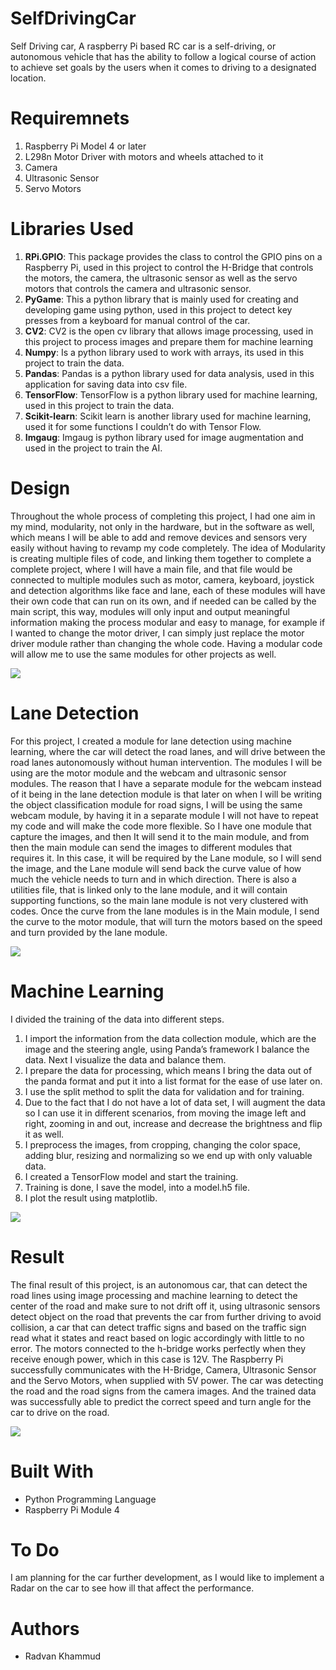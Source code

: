 # SelfDrivingCar

Self Driving car, A raspberry Pi based RC car is a self-driving, or autonomous vehicle that has the ability to follow a logical course of action to achieve set goals by the users when it comes to driving to a designated location.


# Requiremnets

 1. Raspberry Pi Model 4 or later
 2. L298n Motor Driver with motors and wheels attached to it
 3. Camera
 4. Ultrasonic Sensor
 5. Servo Motors
 

# Libraries Used

 1. <b>RPi.GPIO</b>: This package provides the class to control the GPIO pins on a Raspberry Pi, used in this project to control the H-Bridge that controls the motors, the camera, the ultrasonic sensor as well as the servo motors that controls the camera and ultrasonic sensor.
 2. <b>PyGame</b>: This a python library that is mainly used for creating and developing game using python, used in this project to detect key presses from a keyboard for manual control of the car.
 3. <b>CV2</b>: CV2 is the open cv library that allows image processing, used in this project to process images and prepare them for machine learning
 4. <b>Numpy</b>: Is a python library used to work with arrays, its used in this project to train the data.
 5. <b>Pandas</b>: Pandas is a python library used for data analysis, used in this application for saving data into csv file.	
 6. <b>TensorFlow</b>: TensorFlow is a python library used for machine learning, used in this project to train the data.
 7. <b>Scikit-learn</b>: Scikit learn is another library used for machine learning, used it for some functions I couldn’t do with Tensor Flow.
 8. <b>Imgaug</b>: Imgaug is python library used for image augmentation and used in the project to train the AI.


# Design
Throughout the whole process of completing this project, I had one aim in my mind, modularity, not only in the hardware, but in the software as well, which means I will be able to add and remove devices and sensors very easily without having to revamp my code completely.
The idea of Modularity is creating multiple files of code, and linking them together to complete a complete project, where I will have a main file, and that file would be connected to multiple modules such as motor, camera, keyboard, joystick and detection algorithms like face and lane, each of these modules will have their own code that can run on its own, and if needed can be called by the main script, this way, modules will only input and output meaningful information making the process modular and easy to manage, for example if I wanted to change the motor driver, I can simply just replace the motor driver module rather than changing the whole code.
Having a modular code will allow me to use the same modules for other projects as well.

![](/Images/Modularity.png)


# Lane Detection

For this project, I created a module for lane detection using machine learning, where the car will detect the road lanes, and will drive between the road lanes autonomously without human intervention.
The modules I will be using are the motor module and the webcam and ultrasonic sensor modules.
The reason that I have a separate module for the webcam instead of it being in the lane detection module is that later on when I will be writing the object classification module for road signs, I will be using the same webcam module, by having it in a separate module I will not have to repeat my code and will make the code more flexible.
So I have one module that capture the images, and then It will send it to the main module, and from then the main module can send the images to different modules that requires it.
In this case, it will be required by the Lane module, so I will send the image, and the Lane module will send back the curve value of how much the vehicle needs to turn and in which direction.
There is also a utilities file, that is linked only to the lane module, and it will contain supporting functions, so the main lane module is not very clustered with codes.
Once the curve from the lane modules is in the Main module, I send the curve to the motor module, that will turn the motors based on the speed and turn provided by the lane module.

![](/Images/LaneDetectionModule.png)


# Machine Learning

I divided the training of the data into different steps. 
 1. I import the information from the data collection module, which are the image and the steering angle, using Panda’s framework I balance the data. 
Next I visualize the data and balance them.
 2. I prepare the data for processing, which means I bring the data out of the panda format and put it into a list format for the ease of use later on.
 3. I use the split method to split the data for validation and for training.
 4. Due to the fact that I do not have a lot of data set, I will augment the data so I can use it in different scenarios, from moving the image left and right, zooming in and out, increase and decrease the brightness and flip it as well.
 5. I preprocess the images, from cropping, changing the color space, adding blur, resizing and normalizing so we end up with only valuable data.
 6. I created a TensorFlow model and start the training. 
 7. Training is done, I save the model, into a model.h5 file. 
 8. I plot the result using matplotlib.

![](/Images/DataTrainingSteps.png)


# Result

The final result of this project, is an autonomous car, that can detect the road lines using image processing and machine learning to detect the center of the road and make sure to not drift off it, using ultrasonic sensors detect object on the road that prevents the car from further driving to avoid collision, a car that can detect traffic signs and based on the traffic sign read what it states and react based on logic accordingly with little to no error. 
The motors connected to the h-bridge works perfectly when they receive enough power, which in this case is 12V.
The Raspberry Pi successfully communicates with the H-Bridge, Camera, Ultrasonic Sensor and the Servo Motors, when supplied with 5V power.
The car was detecting the road and the road signs from the camera images. And the trained data was successfully able to predict the correct speed and turn angle for the car to drive on the road.

![](/Images/TheSelfDrivingCar.jpg)


# Built With

- Python Programming Language
- Raspberry Pi Module 4


# To Do
I am planning for the car further development, as I would like to implement a Radar on the car to see how ill that affect the performance.


# Authors

- Radvan Khammud

